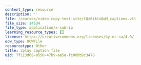 ```yaml
---
content_type: resource
description: ''
file: /courses/video-copy-test-site/tQz6iktxQqM_captions.vtt
file_size: 14534
file_type: application/x-subrip
learning_resource_types: []
license: https://creativecommons.org/licenses/by-nc-sa/4.0/
ocw_type: OCWFile
resourcetype: Other
title: 3play caption file
uid: 7f113d66-0550-47b9-aa5e-fc00bb9c3478
---
```

